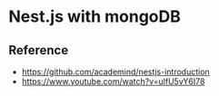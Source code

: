 # Nest.js with mongoDB

## Reference
* https://github.com/academind/nestjs-introduction
* https://www.youtube.com/watch?v=ulfU5vY6I78